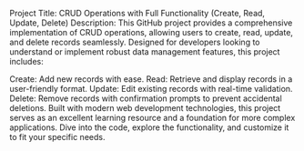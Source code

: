 Project Title: CRUD Operations with Full Functionality (Create, Read, Update, Delete)
Description:
This GitHub project provides a comprehensive implementation of CRUD operations, allowing users to create, read, update, and delete records seamlessly. Designed for developers looking to understand or implement robust data management features, this project includes:

Create: Add new records with ease.
Read: Retrieve and display records in a user-friendly format.
Update: Edit existing records with real-time validation.
Delete: Remove records with confirmation prompts to prevent accidental deletions.
Built with modern web development technologies, this project serves as an excellent learning resource and a foundation for more complex applications. Dive into the code, explore the functionality, and customize it to fit your specific needs.
